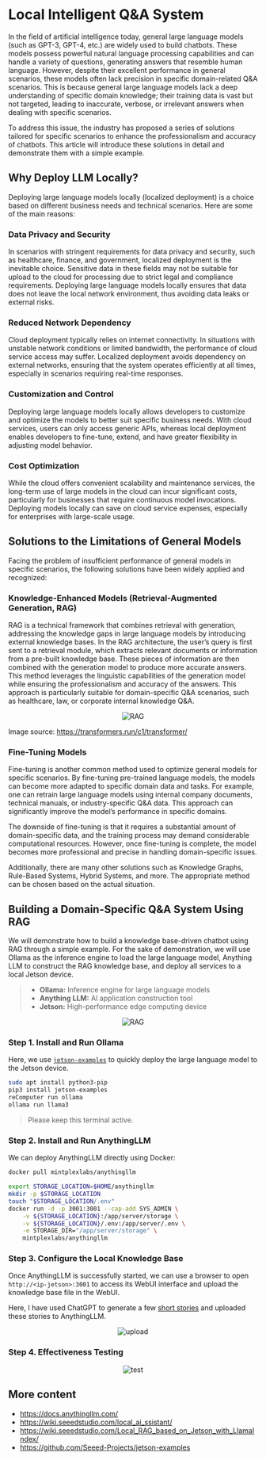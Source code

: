 # Local Intelligent Q&A System

In the field of artificial intelligence today, general large language models (such as GPT-3, GPT-4, etc.) are widely used to build chatbots. These models possess powerful natural language processing capabilities and can handle a variety of questions, generating answers that resemble human language. However, despite their excellent performance in general scenarios, these models often lack precision in specific domain-related Q&A scenarios. This is because general large language models lack a deep understanding of specific domain knowledge; their training data is vast but not targeted, leading to inaccurate, verbose, or irrelevant answers when dealing with specific scenarios.

To address this issue, the industry has proposed a series of solutions tailored for specific scenarios to enhance the professionalism and accuracy of chatbots. This article will introduce these solutions in detail and demonstrate them with a simple example.

## Why Deploy LLM Locally?
Deploying large language models locally (localized deployment) is a choice based on different business needs and technical scenarios. Here are some of the main reasons:

### Data Privacy and Security

In scenarios with stringent requirements for data privacy and security, such as healthcare, finance, and government, localized deployment is the inevitable choice. Sensitive data in these fields may not be suitable for upload to the cloud for processing due to strict legal and compliance requirements. Deploying large language models locally ensures that data does not leave the local network environment, thus avoiding data leaks or external risks.

### Reduced Network Dependency 

Cloud deployment typically relies on internet connectivity. In situations with unstable network conditions or limited bandwidth, the performance of cloud service access may suffer. Localized deployment avoids dependency on external networks, ensuring that the system operates efficiently at all times, especially in scenarios requiring real-time responses.

### Customization and Control 

Deploying large language models locally allows developers to customize and optimize the models to better suit specific business needs. With cloud services, users can only access generic APIs, whereas local deployment enables developers to fine-tune, extend, and have greater flexibility in adjusting model behavior.

### Cost Optimization
While the cloud offers convenient scalability and maintenance services, the long-term use of large models in the cloud can incur significant costs, particularly for businesses that require continuous model invocations. Deploying models locally can save on cloud service expenses, especially for enterprises with large-scale usage.

## Solutions to the Limitations of General Models 

Facing the problem of insufficient performance of general models in specific scenarios, the following solutions have been widely applied and recognized:

### Knowledge-Enhanced Models (Retrieval-Augmented Generation, RAG) 

RAG is a technical framework that combines retrieval with generation, addressing the knowledge gaps in large language models by introducing external knowledge bases. In the RAG architecture, the user’s query is first sent to a retrieval module, which extracts relevant documents or information from a pre-built knowledge base. These pieces of information are then combined with the generation model to produce more accurate answers. This method leverages the linguistic capabilities of the generation model while ensuring the professionalism and accuracy of the answers. This approach is particularly suitable for domain-specific Q&A scenarios, such as healthcare, law, or corporate internal knowledge Q&A.

<p align="center">
    <img src="./images/RAG.png" alt="RAG">
</p>

Image source: https://transformers.run/c1/transformer/

### Fine-Tuning Models
Fine-tuning is another common method used to optimize general models for specific scenarios. By fine-tuning pre-trained language models, the models can become more adapted to specific domain data and tasks. For example, one can retrain large language models using internal company documents, technical manuals, or industry-specific Q&A data. This approach can significantly improve the model’s performance in specific domains.

The downside of fine-tuning is that it requires a substantial amount of domain-specific data, and the training process may demand considerable computational resources. However, once fine-tuning is complete, the model becomes more professional and precise in handling domain-specific issues.

Additionally, there are many other solutions such as Knowledge Graphs, Rule-Based Systems, Hybrid Systems, and more. The appropriate method can be chosen based on the actual situation.

## Building a Domain-Specific Q&A System Using RAG

We will demonstrate how to build a knowledge base-driven chatbot using RAG through a simple example. For the sake of demonstration, we will use Ollama as the inference engine to load the large language model, Anything LLM to construct the RAG knowledge base, and deploy all services to a local Jetson device.

> - **Ollama:** Inference engine for large language models
> - **Anything LLM:** AI application construction tool
> - **Jetson:** High-performance edge computing device

<p align="center">
    <img src="./images/anythingllm.png" alt="RAG">
</p>

### Step 1. Install and Run Ollama

Here, we use [`jetson-examples`](https://github.com/Seeed-Projects/jetson-examples) to quickly deploy the large language model to the Jetson device.

```bash
sudo apt install python3-pip
pip3 install jetson-examples
reComputer run ollama
ollama run llama3
```

> Please keep this terminal active.

### Step 2. Install and Run AnythingLLM

We can deploy AnythingLLM directly using Docker:

```bash
docker pull mintplexlabs/anythingllm

export STORAGE_LOCATION=$HOME/anythingllm 
mkdir -p $STORAGE_LOCATION 
touch "$STORAGE_LOCATION/.env" 
docker run -d -p 3001:3001 --cap-add SYS_ADMIN \
    -v ${STORAGE_LOCATION}:/app/server/storage \
    -v ${STORAGE_LOCATION}/.env:/app/server/.env \
    -e STORAGE_DIR="/app/server/storage" \
    mintplexlabs/anythingllm
```

### Step 3. Configure the Local Knowledge Base

Once AnythingLLM is successfully started, we can use a browser to open `http://<ip-jetson>:3001` to access its WebUI interface and upload the knowledge base file in the WebUI. 

Here, I have used ChatGPT to generate a few [short stories](./story1.txt) and uploaded these stories to AnythingLLM.

<p align="center">
    <img src="./images/upload.png" alt="upload">
</p>

### Step 4. Effectiveness Testing

<p align="center">
    <img src="./images/test.png" alt="test">
</p>


## More content

- https://docs.anythingllm.com/
- https://wiki.seeedstudio.com/local_ai_ssistant/
- https://wiki.seeedstudio.com/Local_RAG_based_on_Jetson_with_LlamaIndex/
- https://github.com/Seeed-Projects/jetson-examples
